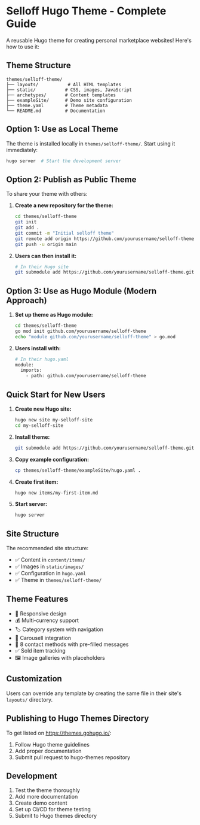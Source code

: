 # Selloff Hugo Theme - Complete Guide

A reusable Hugo theme for creating personal marketplace websites! Here's how to use it:

## Theme Structure

```
themes/selloff-theme/
├── layouts/           # All HTML templates
├── static/           # CSS, images, JavaScript
├── archetypes/       # Content templates
├── exampleSite/      # Demo site configuration
├── theme.yaml        # Theme metadata
└── README.md         # Documentation
```

## Option 1: Use as Local Theme

The theme is installed locally in `themes/selloff-theme/`. Start using it immediately:

```bash
hugo server  # Start the development server
```

## Option 2: Publish as Public Theme

To share your theme with others:

1. **Create a new repository for the theme:**
   ```bash
   cd themes/selloff-theme
   git init
   git add .
   git commit -m "Initial selloff theme"
   git remote add origin https://github.com/yourusername/selloff-theme.git
   git push -u origin main
   ```

2. **Users can then install it:**
   ```bash
   # In their Hugo site
   git submodule add https://github.com/yourusername/selloff-theme.git themes/selloff-theme
   ```

## Option 3: Use as Hugo Module (Modern Approach)

1. **Set up theme as Hugo module:**
   ```bash
   cd themes/selloff-theme
   go mod init github.com/yourusername/selloff-theme
   echo "module github.com/yourusername/selloff-theme" > go.mod
   ```

2. **Users install with:**
   ```bash
   # In their hugo.yaml
   module:
     imports:
       - path: github.com/yourusername/selloff-theme
   ```

## Quick Start for New Users

1. **Create new Hugo site:**
   ```bash
   hugo new site my-selloff-site
   cd my-selloff-site
   ```

2. **Install theme:**
   ```bash
   git submodule add https://github.com/yourusername/selloff-theme.git themes/selloff-theme
   ```

3. **Copy example configuration:**
   ```bash
   cp themes/selloff-theme/exampleSite/hugo.yaml .
   ```

4. **Create first item:**
   ```bash
   hugo new items/my-first-item.md
   ```

5. **Start server:**
   ```bash
   hugo server
   ```

## Site Structure

The recommended site structure:
- ✅ Content in `content/items/`
- ✅ Images in `static/images/`
- ✅ Configuration in `hugo.yaml`
- ✅ Theme in `themes/selloff-theme/`

## Theme Features

- 📱 Responsive design
- 💰 Multi-currency support
- 🏷️ Category system with navigation
- 🛒 Carousell integration
- 📧 8 contact methods with pre-filled messages
- ✅ Sold item tracking
- 🖼️ Image galleries with placeholders

## Customization

Users can override any template by creating the same file in their site's `layouts/` directory.

## Publishing to Hugo Themes Directory

To get listed on https://themes.gohugo.io/:

1. Follow Hugo theme guidelines
2. Add proper documentation
3. Submit pull request to hugo-themes repository

## Development

1. Test the theme thoroughly
2. Add more documentation
3. Create demo content
4. Set up CI/CD for theme testing
5. Submit to Hugo themes directory